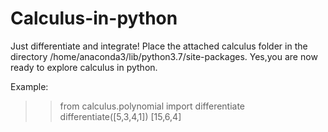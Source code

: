 # Calculus-in-python
Just differentiate and integrate!
Place the attached calculus folder in the directory /home/anaconda3/lib/python3.7/site-packages.
Yes,you are now ready to explore calculus in python.

Example:

>>from calculus.polynomial import differentiate
>>differentiate([5,3,4,1])
[15,6,4]

